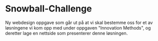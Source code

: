 # Snowball-Challenge
Ny webdesign oppgave som går ut på at vi skal bestemme oss for et av løsningene vi kom opp med under oppgaven "Innovation Methods", og deretter lage en nettside som presenterer denne løsningen. 
